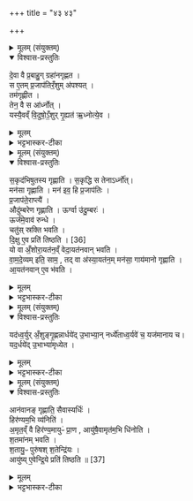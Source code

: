 +++
title = "४३ ४३"

+++
<div class="js_include" url="/vedAH_yajuH/taittirIyam/sArasvata-vibhAgaH/saMhitA/sarva-prastutiH/6/6/10"  newLevelForH1="1" includeTitle="true">


<details><summary>मूलम् (संयुक्तम्)</summary>

दे॒वा वै प्र॒बाहु॒ग्ग्रहा॑नगृह्णत॒ स ए॒तम्प्र॒जाप॑तिरँ॒शुम॑पश्य॒त्तम॑गृह्णीत॒ तेन॒ वै स आ॑र्ध्नो॒द्यस्यै॒वव्ँवि॒दुषो॒ऽँ॒शुर्गृ॒ह्यत॑ ऋ॒ध्नोत्ये॒व
</details>

<details open><summary>विश्वास-प्रस्तुतिः</summary>

दे॒वा वै प्र॒बाहु॒ग् ग्रहा॑नगृह्णत ।  
स ए॒तम् प्र॒जाप॑तिरँ॒शुम् अ॑पश्यत् ।  
तम॑गृह्णीत ।  
तेन॒ वै स आ॑र्ध्नोत् ।  
यस्यै॒वव्ँ वि॒दुषो॒ऽँ॒शुर् गृ॒ह्यत॑ ऋ॒ध्नोत्ये॒व ।  
</details>

<details><summary>मूलम्</summary>

दे॒वा वै प्र॒बाहु॒ग् ग्रहा॑नगृह्णत ।  
स ए॒तम् प्र॒जाप॑तिरँ॒शुम् अ॑पश्यत् ।  
तम॑गृह्णीत ।  
तेन॒ वै स आ॑र्ध्नोत् ।  
यस्यै॒वव्ँ वि॒दुषो॒ऽँ॒शुर् गृ॒ह्यत॑ ऋ॒ध्नोत्ये॒व ।  
</details>

<details><summary>भट्टभास्कर-टीका</summary>

1देवा वै प्रबाहुगिति ॥ प्रबाहुक् तुल्यस्वभावान् । प्रजापतिस्तु एतं वक्ष्यमाणमंशुग्रहं दृष्ट्वा तद्ग्रहणेन सर्वेभ्य ऋद्धोभवत् । यस्येवमित्यादि ॥ गतम् ॥
</details>

<details><summary>मूलम् (संयुक्तम्)</summary>

स॒कृद॑भिषुतस्य गृह्णाति स॒कृद्धि स तेनार्ध्नो॒न्मन॑सा गृह्णाति॒ मन॑ इव॒ हि प्र॒जाप॑तिᳶ प्र॒जाप॑ते॒राप्त्या॒ औदु॑म्बरेण गृह्णा॒त्यूर्ग्वा उ॑दु॒म्बर॒ ऊर्ज॑मे॒वाव॑ रुन्द्धे॒ चतु॑स्स्रक्ति भवति दि॒क्षु [36]  
ए॒व प्रति॑ तिष्ठति॒ यो वा अँ॒शोरा॒यत॑न॒व्ँवेदा॒यत॑नवान्भवति वामदे॒व्यमिति॒ साम॒ तद्वा अ॑स्या॒यत॑न॒म्मन॑सा॒ गाय॑मानो गृह्णात्या॒यत॑नवाने॒व भ॑वति॒
</details>

<details open><summary>विश्वास-प्रस्तुतिः</summary>

स॒कृद॑भिषुतस्य गृह्णाति । स॒कृद्धि स तेनाऽर्ध्नो॑त्।  
मन॑सा गृह्णाति । मन॑ इव॒ हि प्र॒जाप॑तिः ।  
प्र॒जाप॑ते॒राप्त्यै॑ ।   
औदु॑म्बरेण गृह्णाति । ऊर्ग्वा उ॑दु॒म्बरः॑ ।  
ऊर्ज॑मे॒वाव॑ रुन्धे ।  
चतु॑स् स्रक्ति भवति ।  
दि॒क्षु   ए॒व प्रति॑ तिष्ठति । [36]  
यो वा अँ॒शोरा॒यत॑न॒व्ँ वेदा॒यत॑नवान् भवति ।  
वा॒म॒दे॒व्यम् इति॒ साम॒ , तद् वा अ॑स्या॒यत॑न॒म् मन॑सा॒ गाय॑मानो गृह्णाति ।  
आ॒यत॑नवान् ए॒व भ॑वति ।  
</details>

<details><summary>मूलम्</summary>

स॒कृद॑भिषुतस्य गृह्णाति । स॒कृद्धि स तेनाऽर्ध्नो॑त्।  
मन॑सा गृह्णाति । मन॑ इव॒ हि प्र॒जाप॑तिः ।  
प्र॒जाप॑ते॒राप्त्यै॑ ।   
औदु॑म्बरेण गृह्णाति । ऊर्ग्वा उ॑दु॒म्बरः॑ ।  
ऊर्ज॑मे॒वाव॑ रुन्धे ।  
चतु॑स् स्रक्ति भवति ।  
दि॒क्षु   ए॒व प्रति॑ तिष्ठति । [36]  
यो वा अँ॒शोरा॒यत॑न॒व्ँ वेदा॒यत॑नवान् भवति ।  
वा॒म॒दे॒व्यम् इति॒ साम॒ , तद् वा अ॑स्या॒यत॑न॒म् मन॑सा॒ गाय॑मानो गृह्णाति ।  
आ॒यत॑नवान् ए॒व भ॑वति ।  
</details>

<details><summary>भट्टभास्कर-टीका</summary>

2सकृदभिषुतस्येत्यादि ॥ अव्ययपर्वूपदप्रकृतिस्वरत्वम् । सकृद्धीति । एकप्रयोगेणैव स प्रजापतिस्तेन अंशुना ऋद्धोभवत् । 'हि च' इति निघाताभावे आट उदात्तत्वम् । मन इवेति । अव्यक्तात्मकत्वात्, सर्वगतत्वाद्वा । औदुम्बरेणेति । उदुम्बरविकारेण पात्रेण गृह्णाति । ' अनुदात्तादेश्च ' इत्यत् । ऊग्वा इति । तद्धेतुत्वात्ताच्छब्द्यम् । चतुस्स्रक्ति चतुष्कोणम् । यो वा अंशोरित्यादि । आयतनवान् ग्रहवान् । वामदेव्यं सामास्यायतनं स्थानं वामदेव्यस्य ऋचं 'कया नश्चित्र आभुवत्' इति मनसा गायन् गृह्णाति । वामदेवेन दृष्टं साम वामदेव्यम् । 'वाम- देवाड्ड्यड्यौ' ॥
</details>

<details><summary>मूलम् (संयुक्तम्)</summary>

यद॑ध्व॒र्युरँ॒शुङ्गृ॒ह्णन्नार्धये॑दु॒भाभ्या॒न्नर्ध्ये॑ताध्व॒र्यवे॑ च॒ यज॑मानाय च॒ यद॒र्धये॑दु॒भाभ्या॑मृध्ये॒त
</details>

<details open><summary>विश्वास-प्रस्तुतिः</summary>

यद॑ध्व॒र्युर् अँ॒शुङ्गृ॒ह्णन्नार्धये॑द् उ॒भाभ्या॒न् नर्ध्ये॑ताध्व॒र्यवे॑ च॒ यज॑मानाय च।  
यद॒र्धये॑द् उ॒भाभ्या॑मृध्येत ।  
</details>

<details><summary>मूलम्</summary>

यद॑ध्व॒र्युर् अँ॒शुङ्गृ॒ह्णन्नार्धये॑द् उ॒भाभ्या॒न् नर्ध्ये॑ताध्व॒र्यवे॑ च॒ यज॑मानाय च।  
यद॒र्धये॑द् उ॒भाभ्या॑मृध्येत ।  
</details>

<details><summary>भट्टभास्कर-टीका</summary>

3यदध्वर्युरित्यादि ॥ यत् अध्वर्युरंशुं गृह्णन्नार्धयेत् ऋद्धिमन्तमंशुं न कुर्यात् सोंशुरुभाभ्यां नर्ध्येत ऋद्धिहेतुर्न स्यात् नाध्वर्यव एव ग्रहीत्रे । तर्हि कस्मा अन्यस्मा इत्याह - यजमानाय चेति । एवमुभाभ्यां नर्ध्येत । अथ यद्यर्धयेत् अंशुमध्वर्युः तदाऽप्युभाभ्यामृध्येत अध्वर्यवे च यजमानाय च । तस्मात् यथा ऋद्धिहेतुर्भवति तथा यतितव्यम् ॥
</details>

<details><summary>मूलम् (संयुक्तम्)</summary>

आन॑वानङ्गृह्णाति॒ सैवास्यर्द्धि॒र्हिर॑ण्यम॒भि व्य॑नित्य॒मृत॒व्ँवै हिर॑ण्य॒मायुᳶ॑ प्रा॒ण आयु॑षै॒वामृत॑म॒भि धि॑नोति श॒तमा॑नम्भवति श॒तायु॒ᳶ पुरु॑षश्श॒तेन्द्रि॑य॒ आयु॑ष्ये॒वेन्द्रि॒ये प्रति॑ तिष्ठति ॥ [37]  
</details>

<details open><summary>विश्वास-प्रस्तुतिः</summary>

आन॑वानङ् गृह्णाति॒ सैवास्यर्धिः॑ ।   
हिर॑ण्यम॒भि व्य॑निति॑ ।  
अ॒मृत॒व्ँ वै हिर॑ण्य॒मायुᳶ॑ प्रा॒ण , आयु॑षै॒वामृत॑म॒भि धि॑नोति ।  
श॒तमा॑नम् भवति ।  
श॒तायु॒ᳶ पुरु॑षश् श॒तेन्द्रि॑यः ।  
आयु॑ष्य् ए॒वेन्द्रि॒ये प्रति॑ तिष्ठति ॥ [37]  
</details>

<details><summary>मूलम्</summary>

आन॑वानङ् गृह्णाति॒ सैवास्यर्धिः॑ ।   
हिर॑ण्यम॒भि व्य॑निति॑ ।  
अ॒मृत॒व्ँ वै हिर॑ण्य॒मायुᳶ॑ प्रा॒ण , आयु॑षै॒वामृत॑म॒भि धि॑नोति ।  
श॒तमा॑नम् भवति ।  
श॒तायु॒ᳶ पुरु॑षश् श॒तेन्द्रि॑यः ।  
आयु॑ष्य् ए॒वेन्द्रि॒ये प्रति॑ तिष्ठति ॥ [37]  
</details>

<details><summary>भट्टभास्कर-टीका</summary>

4तत्कथमित्याह - अनवानमिति ॥ अनुच्छ्वासम् । सैवास्यांशोः ऋद्धिः । सेति ग्रहणमुच्यते । ऋद्ध्यपेक्षं स्त्रीत्वम् । हिरण्यमित्यादि । उपरिव्यननमभिव्यननम् । प्राण्यापान्य व्यनिति अमृतहेतुं हिरण्यं आयुरात्मना प्राणेन आभिमुख्येन प्रीणयति । शतमानमित्यादि । गतम् ॥

इति षष्ठे षष्ठे दशमोनुवाकः ॥  
</details>

</div>